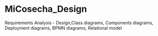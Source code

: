 # MiCosecha_Design
Requirements Analysis - Design,Class diagrams, Components diagrams, Deployment diagrams, BPMN diagrams, Relational model
